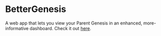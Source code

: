 # BetterGenesis
A web app that lets you view your Parent Genesis in an enhanced, more-informative dashboard. Check it out [here](https://better-genesis.herokuapp.com/).
